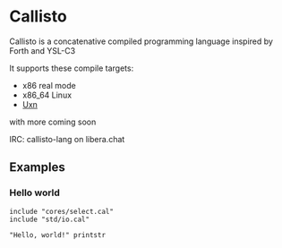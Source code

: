 # Callisto
Callisto is a concatenative compiled programming language inspired by Forth and YSL-C3

It supports these compile targets:
- x86 real mode
- x86_64 Linux
- [Uxn](https://100r.co/site/uxn.html)

with more coming soon

IRC: callisto-lang on libera.chat

## Examples
### Hello world
```
include "cores/select.cal"
include "std/io.cal"

"Hello, world!" printstr
```
